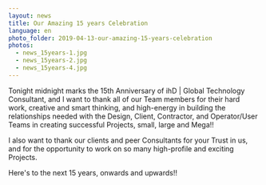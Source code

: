 ```yaml
---
layout: news
title: Our Amazing 15 years Celebration
language: en
photo_folder: 2019-04-13-our-amazing-15-years-celebration
photos:
  - news_15years-1.jpg
  - news_15years-2.jpg
  - news_15years-4.jpg
---
```


Tonight midnight marks the 15th Anniversary of ihD \| Global Technology Consultant, and I want to thank all of our Team members for their hard work, creative and smart thinking, and high-energy in building the relationships needed with the Design, Client, Contractor, and Operator/User Teams in creating successful Projects, small, large and Mega!!
<!-- more -->
I also want to thank our clients and peer Consultants for your Trust in us, and for the opportunity to work on so many high-profile and exciting Projects.

Here's to the next 15 years, onwards and upwards!!
